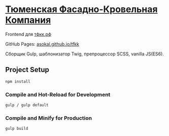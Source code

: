 # [Тюменская Фасадно-Кровельная Компания](https://xn--j1aawi.xn--p1ai/)

Frontend для [тфкк.рф](https://xn--j1aawi.xn--p1ai/)

GitHub Pages: [asokal.github.io/tfkk](https://asokal.github.io/tfkk/page-list.html)

Сборщик Gulp, шаблонизатор Twig, препроцессор SCSS, vanilla JS(ES6).

## Project Setup

```sh
npm install
```

### Compile and Hot-Reload for Development

```sh
gulp / gulp default
```

### Compile and Minify for Production

```sh
gulp build
```
